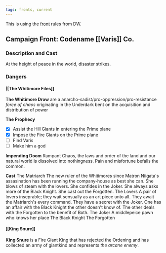 ```yaml
---
tags: fronts, current
---
```

This is using the [front](https://www.dungeonworldsrd.com/gamemastering/fronts/) rules from DW.

## Campaign Front: Codename [[Varis]] Co.
### Description and Cast

At the height of peace in the world, disaster strikes. 

### Dangers
#### [[The Whitimore Files]]

**The Whitimore Drow** are a anarcho-sadist/pro-oppression/pro-resistance *force of chaos* originating in the Underdark bent on the acquisition and distribution of power

**The Prophecy**
- [x] Assist the Hill Giants in entering the Prime plane
- [x] Impose the Fire Giants on the Prime plane
- [ ] Find Varis
- [ ] Make him a god

**Impending Doom**
Rampant Chaos, the laws and order of  the land and our natural world is dissolved into nothingness. Pain and misfortune befalls the common.

**Cast**
The Matriarch
	The new ruler of the Whitimores since Matron Niigata's assasination has been running the company-house as best she can. She blows of steam with the lovers. She confides in the Joker. She always asks more of the Black Knight. She cast out the Forgotten.
The Lovers
	A pair of lovers inseprable; they wait sensually as an art piece unto all. They await the Matriarch's every command. They have a secret with the Joker. One has an affair with the Black Knight the other doesn't know of. The other deals with the Forgotten to the benefit of Both.
The Joker
	A middlepeice pawn who knows her place
The Black Knight
The Forgotten

#### [[King Snure]]
**King Snure** is a Fire Giant King that has rejected the Ordening and has collected an army of giantkind and represents *the arcane enemy*.
